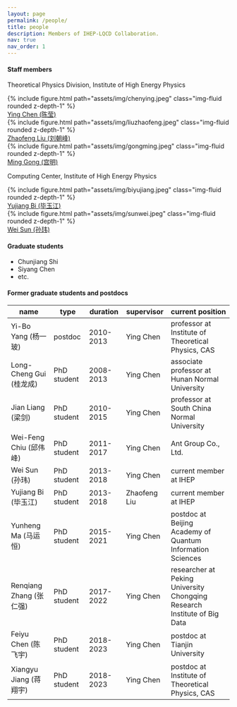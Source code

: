 ```yaml
---
layout: page
permalink: /people/
title: people
description: Members of IHEP-LQCD Collaboration.
nav: true
nav_order: 1
---
```


#### Staff members

Theoretical Physics Division, Institute of High Energy Physics
<div class="row mt-3">
    <div class="col-sm mt-3 mt-md-0">
        {% include figure.html path="assets/img/chenying.jpeg" class="img-fluid rounded z-depth-1" %}
        <div class="caption">
            <a href="https://inspirehep.net/authors/1013841?ui-citation-summary=true">Ying Chen (陈莹)</a>
        </div>
    </div>
    <div class="col-sm mt-3 mt-md-0">
        {% include figure.html path="assets/img/liuzhaofeng.jpeg" class="img-fluid rounded z-depth-1" %}
        <div class="caption">
            <a href="https://inspirehep.net/authors/1042254?ui-citation-summary=true">Zhaofeng Liu (刘朝峰)</a>
        </div>
    </div>
    <div class="col-sm mt-3 mt-md-0">
        {% include figure.html path="assets/img/gongming.jpeg" class="img-fluid rounded z-depth-1" %}
        <div class="caption">
            <a href="https://inspirehep.net/authors/1026982?ui-citation-summary=true">Ming Gong (宫明)</a>
        </div>
    </div>
</div>

Computing Center, Institute of High Energy Physics
<div class="row mt-3">
    <div class="col-sm mt-3 mt-md-0">
        {% include figure.html path="assets/img/biyujiang.jpeg" class="img-fluid rounded z-depth-1" %}
        <div class="caption">
            <a href="https://inspirehep.net/authors/1881084?ui-citation-summary=true">Yujiang Bi (毕玉江)</a>
        </div>
    </div>
    <div class="col-sm mt-3 mt-md-0">
        {% include figure.html path="assets/img/sunwei.jpeg" class="img-fluid rounded z-depth-1" %}
        <div class="caption">
            <a href="https://inspirehep.net/authors/1481242?ui-citation-summary=true">Wei Sun (孙玮)</a>
        </div>
    </div>
    <div class="col-sm mt-3 mt-md-0">
    </div>
</div>

#### Graduate students
* Chunjiang Shi
* Siyang Chen
* etc.

#### Former graduate students and postdocs

| name                    | type        | duration  | supervisor   | current position                                                         |
| ----------------------- | ----------- | --------- | ------------ | ------------------------------------------------------------------------ |
| Yi-Bo Yang (杨一玻)     | postdoc     | 2010-2013 | Ying Chen    | professor at Institute of Theoretical Physics, CAS                       |
| Long-Cheng Gui (桂龙成) | PhD student | 2008-2013 | Ying Chen    | associate professor at Hunan Normal University                           |
| Jian Liang (梁剑)       | PhD student | 2010-2015 | Ying Chen    | professor at South China Normal University                               |
| Wei-Feng Chiu (邱伟峰)  | PhD student | 2011-2017 | Ying Chen    | Ant Group Co., Ltd.                                                      |
| Wei Sun (孙玮)          | PhD student | 2013-2018 | Ying Chen    | current member at IHEP                                                   |
| Yujiang Bi (毕玉江)     | PhD student | 2013-2018 | Zhaofeng Liu | current member at IHEP                                                   |
| Yunheng Ma (马运恒)     | PhD student | 2015-2021 | Ying Chen    | postdoc at Beijing Academy of Quantum Information Sciences               |
| Renqiang Zhang (张仁强) | PhD student | 2017-2022 | Ying Chen    | researcher at Peking University Chongqing Research Institute of Big Data |
| Feiyu Chen (陈飞宇)     | PhD student | 2018-2023 | Ying Chen    | postdoc at Tianjin University                                            |
| Xiangyu Jiang (蒋翔宇)  | PhD student | 2018-2023 | Ying Chen    | postdoc at Institute of Theoretical Physics, CAS                         |

